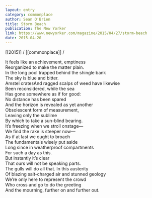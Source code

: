 ```yaml
---
layout: entry
category: commonplace
author: Sean O'Brien
title: Storm Beach
publication: The New Yorker
link: https://www.newyorker.com/magazine/2015/04/27/storm-beach
date: 2015-04-20
---
```


[[2015]] / [[commonplace]] / 

It feels like an achievement, emptiness
<br>Reorganized to make the matter plain.
<br>In the long pool trapped behind the shingle bank
<br>The sky is blue and bitter. 
<br>Amstel cratesAnd ragged scalps of weed have likewise
<br>Been reconsidered, while the sea
<br>Has gone somewhere as if for good:
<br>No distance has been spared
<br>And the horizon is revealed as yet another
<br>Obsolescent form of measurement,
<br>Leaving only the sublime 
<br>By which to take a sun-blind bearing.
<br>It’s freezing when we stroll onstage—
<br>We find the rake is steeper now— 
<br>As if at last we ought to broach
<br>The fundamentals wisely put aside
<br>Long since in weatherproof compartments
<br>For such a day as this. 
<br>But instantly it’s clear
<br>That ours will not be speaking parts.
<br>The gulls will do all that. In this austerity
<br>Of blazing salt-charged air and stunned geology
<br>We’re only here to represent the crowd
<br>Who cross and go to do the greeting
<br>And the mourning, further on and further out.
  

